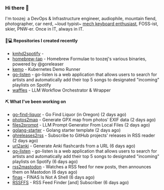 ### Hi there 👋

I'm toozej: a DevOps & Infrastructure engineer, audiophile, mountain fiend, photographer, car nerd, ~loud typist~ [mech keyboard enthusiast](https://github.com/toozej/keebs), FOSS-ist, skier, PNW-er. Once in IT, always in IT.

#### 👨💻 Repositories I created recently

- [kmhd2spotify](https://github.com/toozej/kmhd2spotify) - 
- [homebrew-tap](https://github.com/toozej/homebrew-tap) - Homebrew Formulae to toozej's various binaries, powered by @goreleaser
- [kemo](https://github.com/toozej/kemo) - Kubernetes Demo Runner
- [go-listen](https://github.com/toozej/go-listen) - go-listen is a web application that allows users to search for artists and automatically add their top 5 songs to designated "incoming" playlists on Spotify
- [waffles](https://github.com/toozej/waffles) - LLM Workflow Orchestrator & Wrapper

#### ⛏️ What I've been working on

- [go-find-liquor](https://github.com/toozej/go-find-liquor) - Go Find Liquor (in Oregon) (2 days ago)
- [photos2map](https://github.com/toozej/photos2map) - Generate GPX map from photos' EXIF data (2 days ago)
- [files2prompt](https://github.com/toozej/files2prompt) - LLM Prompt Generator From Local Files (2 days ago)
- [golang-starter](https://github.com/toozej/golang-starter) - Golang starter template (2 days ago)
- [ghreleases2rss](https://github.com/toozej/ghreleases2rss) - Subscribe to GitHub projects’ releases in RSS reader (2 days ago)
- [url2anki](https://github.com/toozej/url2anki) - Generate Anki flashcards from a URL (6 days ago)
- [go-listen](https://github.com/toozej/go-listen) - go-listen is a web application that allows users to search for artists and automatically add their top 5 songs to designated "incoming" playlists on Spotify (6 days ago)
- [rss2mastodon](https://github.com/toozej/rss2mastodon) - Watches a RSS feed for new posts, then announces them on Mastodon (6 days ago)
- [finas](https://github.com/toozej/finas) - FINAS Is Not A Shell (6 days ago)
- [RSSFFS](https://github.com/toozej/RSSFFS) - RSS Feed Finder [and] Subscriber (6 days ago)
